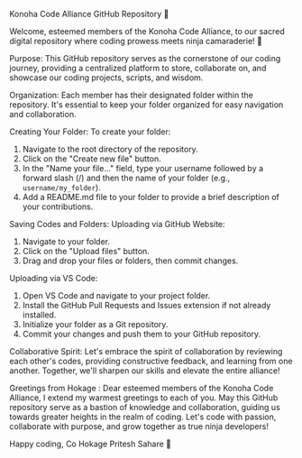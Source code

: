 Konoha Code Alliance GitHub Repository 🍃

Welcome, esteemed members of the Konoha Code Alliance, to our sacred digital repository where coding prowess meets ninja camaraderie! 🌟

Purpose:
This GitHub repository serves as the cornerstone of our coding journey, providing a centralized platform to store, collaborate on, and showcase our coding projects, scripts, and wisdom.

Organization:
Each member has their designated folder within the repository. It's essential to keep your folder organized for easy navigation and collaboration.

Creating Your Folder:
To create your folder:
1. Navigate to the root directory of the repository.
2. Click on the "Create new file" button.
3. In the "Name your file..." field, type your username followed by a forward slash (/) and then the name of your folder (e.g., `username/my_folder`).
4. Add a README.md file to your folder to provide a brief description of your contributions.

Saving Codes and Folders:
Uploading via GitHub Website:
1. Navigate to your folder.
2. Click on the "Upload files" button.
3. Drag and drop your files or folders, then commit changes.


Uploading via VS Code:
1. Open VS Code and navigate to your project folder.
2. Install the GitHub Pull Requests and Issues extension if not already installed.
3. Initialize your folder as a Git repository.
4. Commit your changes and push them to your GitHub repository.

Collaborative Spirit:
Let's embrace the spirit of collaboration by reviewing each other's codes, providing constructive feedback, and learning from one another. Together, we'll sharpen our skills and elevate the entire alliance!

Greetings from Hokage :
Dear esteemed members of the Konoha Code Alliance, I extend my warmest greetings to each of you. May this GitHub repository serve as a bastion of knowledge and collaboration, guiding us towards greater heights in the realm of coding. Let's code with passion, collaborate with purpose, and grow together as true ninja developers!

Happy coding,
Co Hokage Pritesh Sahare 🍃
